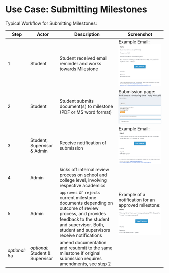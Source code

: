# Use Case: Submitting Milestones

Typical Workflow for Submitting Milestones:

| Step   | Actor |  Description | Screenshot |
|----------|-------------|------|---|
| 1 | Student | Student received email reminder and works towards Milestone | Example Email: <br><a href="images/due_email.png"><img src="images/due_email.png" width="100%"></a> |
| 2 | Student | Student submits document(s) to milestone (PDF or MS word format) | Submission page: <br><a href="images/submission.png"><img src="images/submission.png" width="100%"></a> |
| 3 | Student, Supervisor & Admin | Receive notification of submission | Example Email: <br><a href="images/upload.png"><img src="images/upload.png" width="100%"></a>|
| 4 | Admin | kicks off internal review process on school and college level, involving respective academics | |
| 5 | Admin | `approves` or `rejects` current milestone documents depending on outcome of review process, and provides feedback to the student and supervisor. Both, student and supervisors receive notifications | Example of a notification for an approved milestone: <br><a href="images/approved_email.png"><img src="images/approved_email.png" width="100%"></a>|
| *optional:* 5a | *optional:* Student & Supervisor | amend documentation and resubmit to the same milestone if original submission requires amendments, see step 2 | |

